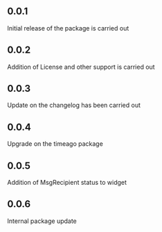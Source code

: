 ## 0.0.1
Initial release of the package is carried out

## 0.0.2 
Addition of License and other support is carried out

## 0.0.3
Update on the changelog has been carried out

## 0.0.4
Upgrade on the timeago package 

## 0.0.5
Addition of MsgRecipient status to widget

## 0.0.6
Internal package update 
